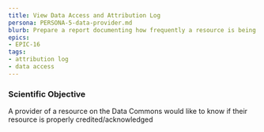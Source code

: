 ```yaml
---
title: View Data Access and Attribution Log
persona: PERSONA-5-data-provider.md
blurb: Prepare a report documenting how frequently a resource is being used by consumers in the community
epics:
- EPIC-16
tags:
- attribution log
- data access
---
```

### Scientific Objective

A provider of a resource on the Data Commons would like to know if their resource is properly credited/acknowledged
